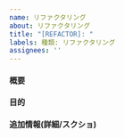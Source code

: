 ```yaml
---
name: リファクタリング
about: リファクタリング
title: "[REFACTOR]: "
labels: 種類: リファクタリング
assignees: ''
---
```


#### 概要



#### 目的



#### 追加情報(詳細/スクショ)
